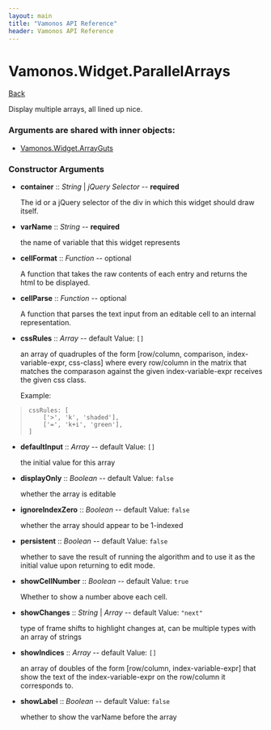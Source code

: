 ```yaml
---
layout: main
title: "Vamonos API Reference"
header: Vamonos API Reference
---
```



Vamonos.Widget.ParallelArrays
=============================

[Back](index.html)

Display multiple arrays, all lined up nice.


### Arguments are shared with inner objects:

 * [Vamonos.Widget.ArrayGuts](widget-arrayguts.html)


### Constructor Arguments

 * **container** :: *String* | *jQuery Selector* -- **required**

    The id or a jQuery selector of the div in which this widget should draw itself.



 * **varName** :: *String* -- **required**

    the name of variable that this widget represents



 * **cellFormat** :: *Function* -- optional

    A function that takes the raw contents of each entry and returns the html to be displayed.



 * **cellParse** :: *Function* -- optional

    A function that parses the text input from an editable cell to an internal representation.



 * **cssRules** :: *Array* -- default Value: `[]`

    an array of quadruples of the form [row/column, comparison, index-variable-expr, css-class] where every row/column in the matrix that matches the comparason against the given index-variable-expr receives the given css class.

    Example:

>     cssRules: [
>         ['>', 'k', 'shaded'],
>         ['=', 'k+i', 'green'],
>     ]



 * **defaultInput** :: *Array* -- default Value: `[]`

    the initial value for this array



 * **displayOnly** :: *Boolean* -- default Value: `false`

    whether the array is editable



 * **ignoreIndexZero** :: *Boolean* -- default Value: `false`

    whether the array should appear to be 1-indexed



 * **persistent** :: *Boolean* -- default Value: `false`

    whether to save the result of running the algorithm and to use it as the initial value upon returning to edit mode.



 * **showCellNumber** :: *Boolean* -- default Value: `true`

    Whether to show a number above each cell.



 * **showChanges** :: *String* | *Array* -- default Value: `"next"`

    type of frame shifts to highlight changes at, can be multiple types with an array of strings



 * **showIndices** :: *Array* -- default Value: `[]`

    an array of doubles of the form [row/column, index-variable-expr] that show the text of the index-variable-expr on the row/column it corresponds to.



 * **showLabel** :: *Boolean* -- default Value: `false`

    whether to show the varName before the array



